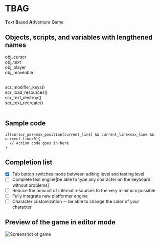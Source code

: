 # TBAG
<b>T</b>ext <b>B</b>ased <b>A</b>dventure <b>G</b>ame <br>

## Objects, scripts, and variables with lengthened names
obj_cursor <br>
obj_text <br>
obj_player <br>
obj_moveable <br><br>

scr_modifier_keys() <br>
scr_load_resources() <br>
scr_text_destroy() <br>
scr_text_recreate() <br><br>

## Sample code
```gml
if(cursor_pos=max_position[current_line] && current_line<max_line && current_line>0){
  // Action code goes in here
}
```

## Completion list
- [x] Tab button switches mode between editing level and testing level
- [ ] Complete text engine[be able to type any character on the keyboard without problems]
- [ ] Reduce the amount of internal resources to the very minimum possible
- [ ] Fully integrate new platformer engine
- [ ] Character customization -- be able to change the color of your character

## Preview of the game in editor mode
![Screenshot of game](https://github.com/UncookedChickens/uncookedchickens.github.io/blob/master/img/TBAG_splash.png?raw=true)
